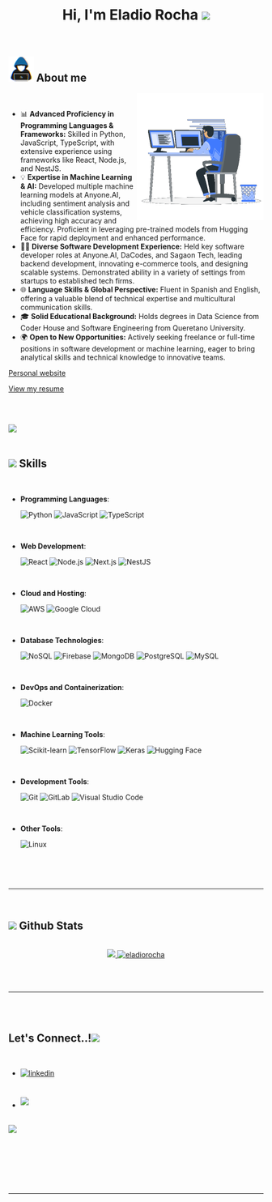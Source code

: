 
<h1 align="center"><b>Hi, I'm Eladio Rocha </b><img src="https://media.giphy.com/media/hvRJCLFzcasrR4ia7z/giphy.gif" width="35"></h1>
<!--  -->
<p align="center">
  <a href="https://readme-typing-svg.herokuapp.com/?font=Time+New+Roman&color=cyan&size=25&center=true&vCenter=true&width=600&height=100&lines=Eladio+Rocha+Vizcaino...&hearts;++;Self-taught+Front-End+Developer,;Computer+Science+Student,;CTF+Newbie,;Active+Learner/Researcher,;Love+to+learn+new+stuffs"></a>
</p>


<br>



	
## <picture><img src = "https://github.com/0xAbdulKhalid/0xAbdulKhalid/raw/main/assets/mdImages/about_me.gif" width = 50px></picture> **About me**

<picture> <img align="right" src="https://github.com/0xAbdulKhalid/0xAbdulKhalid/raw/main/assets/mdImages/Right_Side.gif" width = 250px></picture>

<br>

- 📊 **Advanced Proficiency in Programming Languages & Frameworks:** Skilled in Python, JavaScript, TypeScript, with extensive experience using frameworks like React, Node.js, and NestJS.
- 💡 **Expertise in Machine Learning & AI:** Developed multiple machine learning models at Anyone.AI, including sentiment analysis and vehicle classification systems, achieving high accuracy and efficiency. Proficient in leveraging pre-trained models from Hugging Face for rapid deployment and enhanced performance.
- 👨‍💻 **Diverse Software Development Experience:** Held key software developer roles at Anyone.AI, DaCodes, and Sagaon Tech, leading backend development, innovating e-commerce tools, and designing scalable systems. Demonstrated ability in a variety of settings from startups to established tech firms.
- 🌐 **Language Skills & Global Perspective:** Fluent in Spanish and English, offering a valuable blend of technical expertise and multicultural communication skills.
- 🎓 **Solid Educational Background:** Holds degrees in Data Science from Coder House and Software Engineering from Queretano University.
- 🌍 **Open to New Opportunities:** Actively seeking freelance or full-time positions in software development or machine learning, eager to bring analytical skills and technical knowledge to innovative teams.

<a href="https://eladiorocha.com" target="_blank">Personal website</a>

<a href="https://drive.google.com/file/d/1Ju5prgb6UhejmbdEnQ7P9Wx0Du_4Xbvy/view" target="_blank">View my resume</a>

<br><br>

<img src="https://user-images.githubusercontent.com/73097560/115834477-dbab4500-a447-11eb-908a-139a6edaec5c.gif"><br><br>

## <img src="https://media2.giphy.com/media/QssGEmpkyEOhBCb7e1/giphy.gif?cid=ecf05e47a0n3gi1bfqntqmob8g9aid1oyj2wr3ds3mg700bl&rid=giphy.gif" width ="25"><b> Skills</b>
<br>

<p align="center">

- **Programming Languages**:

    ![Python](https://img.shields.io/badge/Python%20-%2314354C.svg?style=for-the-badge&logo=python&logoColor=white)
    ![JavaScript](https://img.shields.io/badge/JavaScript%20-%23F7DF1E.svg?style=for-the-badge&logo=javascript&logoColor=black)
    ![TypeScript](https://img.shields.io/badge/TypeScript%20-%233178C6.svg?style=for-the-badge&logo=typescript&logoColor=white)

<br>

- **Web Development**:

    ![React](https://img.shields.io/badge/React%20-%2361DAFB.svg?style=for-the-badge&logo=react&logoColor=white)
    ![Node.js](https://img.shields.io/badge/Node.js%20-%23339933.svg?style=for-the-badge&logo=node-dot-js&logoColor=white)
    ![Next.js](https://img.shields.io/badge/Next.js%20-%23000000.svg?style=for-the-badge&logo=next-dot-js&logoColor=white)
    ![NestJS](https://img.shields.io/badge/NestJS-%23E0234E.svg?style=for-the-badge&logo=nestjs&logoColor=white)

<br>

- **Cloud and Hosting**:

    ![AWS](https://img.shields.io/badge/AWS-%23FF9900.svg?style=for-the-badge&logo=amazon-aws&logoColor=white)
    ![Google Cloud](https://img.shields.io/badge/Google%20Cloud-%234285F4.svg?style=for-the-badge&logo=google-cloud&logoColor=white)

<br>

- **Database Technologies**:

    ![NoSQL](https://img.shields.io/badge/NoSQL-%2300F.svg?style=for-the-badge&logo=nosql&logoColor=white)
    ![Firebase](https://img.shields.io/badge/Firebase-%23FFCA28.svg?style=for-the-badge&logo=firebase&logoColor=black)
    ![MongoDB](https://img.shields.io/badge/MongoDB-%2347A248.svg?style=for-the-badge&logo=mongodb&logoColor=white)
    ![PostgreSQL](https://img.shields.io/badge/PostgreSQL-%23336791.svg?style=for-the-badge&logo=postgresql&logoColor=white)
    ![MySQL](https://img.shields.io/badge/MySQL-%2300f.svg?style=for-the-badge&logo=mysql&logoColor=white)

<br>

- **DevOps and Containerization**:

    ![Docker](https://img.shields.io/badge/docker-%232496ED.svg?style=for-the-badge&logo=docker&logoColor=white)

<br>

- **Machine Learning Tools**:

    ![Scikit-learn](https://img.shields.io/badge/scikit_learn-%23F7931E.svg?style=for-the-badge&logo=scikit-learn&logoColor=white)
    ![TensorFlow](https://img.shields.io/badge/TensorFlow-%23FF6F00.svg?style=for-the-badge&logo=TensorFlow&logoColor=white)
    ![Keras](https://img.shields.io/badge/Keras-%23D00000.svg?style=for-the-badge&logo=Keras&logoColor=white)
    ![Hugging Face](https://img.shields.io/badge/Hugging_Face-%23F7931E.svg?style=for-the-badge&logo=Huggingface&logoColor=white)

<br>

- **Development Tools**:

    ![Git](https://img.shields.io/badge/git-%23F05033.svg?style=for-the-badge&logo=git&logoColor=white)
    ![GitLab](https://img.shields.io/badge/gitlab-%23FCA121.svg?style=for-the-badge&logo=gitlab&logoColor=white)
    ![Visual Studio Code](https://img.shields.io/badge/Visual%20Studio%20Code-0078d7.svg?style=for-the-badge&logo=visual-studio-code&logoColor=white)

<br>

- **Other Tools**:

    ![Linux](https://img.shields.io/badge/Linux-FCC624?style=for-the-badge&logo=linux&logoColor=black)

<br>


<br>
<br>

-----

<br>


## <img src="https://media.giphy.com/media/iY8CRBdQXODJSCERIr/giphy.gif" width="35"><b> Github Stats </b>
<br>

<div align="center">

<a href="https://github.com/eladiorocha/">
  <img src="https://github-readme-stats.vercel.app/api?username=eladiorocha&include_all_commits=true&count_private=true&show_icons=true&line_height=20&title_color=7A7ADB&icon_color=2234AE&text_color=D3D3D3&bg_color=0,000000,130F40" width="450"/>
  <img src="https://github-readme-stats.vercel.app/api/top-langs?username=eladiorocha&show_icons=true&locale=en&layout=compact&line_height=20&title_color=7A7ADB&icon_color=2234AE&text_color=D3D3D3&bg_color=0,000000,130F40" width="375"  alt="eladiorocha"/>

</a>
</div>

<br>
<br>
<br>

-----

<br>
<br>

## <b> Let's Connect..!</b><img src="https://github.com/eladiorocha/eladiorocha/raw/main/assets/mdImages/handshake.gif" width ="80">
<br>
<div align='left'>

<ul>

<li>
<a href="https://linkedin.com/in/eladiorocha" target="_blank">
<img src="https://img.shields.io/badge/linkedin:  eladiorocha-%2300acee.svg?color=405DE6&style=for-the-badge&logo=linkedin&logoColor=white" alt=linkedin style="margin-bottom: 5px;"/>
</a>
</li>

<br>

<br>

<li>
<a href="mailto:contacto@eladiorocha.com" target="_blank">
<img src="https://img.shields.io/badge/Email-%20contacto@eladiorocha.com-%23333.svg?style=for-the-badge&logo=Mail.Ru&logoColor=white" style="margin-bottom: 5px;" />
</a>
</li>
	
</ul>
</div>

<br>
<img src="https://user-images.githubusercontent.com/73097560/115834477-dbab4500-a447-11eb-908a-139a6edaec5c.gif">
<br>
<br>
<br>

<div align='center'>

</div>
<br>
<br>
<br>
<br>

---

<br>
